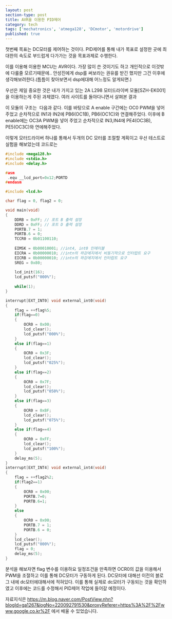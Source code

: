 ```yaml
---
layout: post
section-type: post
title: AVR을 이용한 PID제어
category: tech
tags: ['mechatronics', 'atmega128', 'DCmotor', 'motordrive']
published: true
---
```

첫번째 목표는 DC모터를 제어하는 것이다. PID제어를 통해 내가 목표로 설정한 곳에 최대한의 속도로 부드럽게 다가가는 것을 목표과제로 수행한다.

이를 이용해 이용한 MCU는 AVR이다. 가장 많이 쓴 것이기도 하고 개인적으로 이것밖에 다룰줄 모르기때문에.. 안성진에게 dsp를 써보라는 권유를 받긴 했지만 그건 이후에 생각해보려한다.(틈틈이 찾아보면서 dsp에대해 어느정도 알게되면.)

우선은 제일 중요한 것은 내가 가지고 있는 2A L298 모터드라이버 모듈[SZH-EK001]을 이용하는게 주된 과제였다. 여러 사이트를 돌아다니면서 살펴본 결과

이 모듈의 구조는 <img src="/img/mechatronics/l298motordrive.jpg" alt="">
다음과 같다.
이를 바탕으로 A enable 구간에는 OC0 PWM을 넣어 주었고 순차적으로 IN1과 IN2에 PB6(OC1B), PB6(OC1C)와 연결해주었다. 이후에 B enable에는 OC3A PWM을 넣어 주었고 순차적으로 IN3,IN4에 PE4(OC3B), PE5(OC3C)와 연에해주었다.

이렇게 모터드라이버 하나를 통해서 두개의 DC 모터를 조절할 계획이고 우선 테스트로 실험을 해보았는데 코드로는
```c
#include <mega128.h>
#include <stdio.h>
#include <delay.h>

#asm
 .equ __lcd_port=0x12;PORTD
#endasm

#include <lcd.h>

char flag = 0, flag2 = 0;

void main(void)
{
    DDRB = 0xFF; // 포트 B 출력 설정
    DDRD = 0xFF; // 포트 D 출력 설정
    PORTB.7 = 1;
    PORTB.6 = 0;
    TCCR0 = 0b01100110;
    
    EIMSK = 0b00010001; //int4, int0 인에이블
    EICRA = 0b00000010; //intn의 하강에지에서 비동기적으로 인터럽트 요구
    EICRB = 0b00000010; //intn의 하강에지에서 인터럽트 요구
    SREG = 0x80;
    
    lcd_init(16);
    lcd_putsf("000%");
    
    while(1);
}

interrupt[EXT_INT0] void external_int0(void)
{
    flag = ++flag%5;
    if(flag==0)
    {
        OCR0 = 0x00;
        lcd_clear();
        lcd_putsf("000%");
    }
    else if(flag==1)
    {
        OCR0 = 0x3F;
        lcd_clear();
        lcd_putsf("025%");
    }
    else if(flag==2)
    {
        OCR0 = 0x7F;
        lcd_clear();
        lcd_putsf("050%");
    }
    else if(flag==3)
    {
        OCR0 = 0xBF;
        lcd_clear();
        lcd_putsf("075%");
    } 
    else if(flag==4)
    {
        OCR0 = 0xFF;
        lcd_clear();
        lcd_putsf("100%");
    }
    delay_ms(5);
}
interrupt[EXT_INT4] void external_int4(void)
{
    flag = ++flag2%2;
    if(flag2==1)
    {
        OCR0 = 0x00;
        PORTB.7=0;
        PORTB.6=1;
    }
    else
    {
        OCR0 = 0x00;
        PORTB.7 = 1;
        PORTB.6 = 0;
    }
    lcd_clear();
    lcd_putsf("000%");
    flag = 0;
    delay_ms(5);
}
```
분석을 해보자면 flag 변수를 이용하요 일정조건을 만족하면 OCR0의 값을 이용해서 PWM을 조절하고 이를 통해 DC모터가 구동하게 된다. DC모터에 대해선 이전의 블로그 내에 dc모터에대해서에 적혀있다. 이를 통해 실제로 dc모터가 구동되는 것을 확인하였고 이후에는 코드를 수정해서 PID제어 작업에 들어갈 예정이다.

자료지식은 https://m.blog.naver.com/PostView.nhn?blogId=ga1267&logNo=220092791530&proxyReferer=https%3A%2F%2Fwww.google.co.kr%2F 에서 배울 수 있었습니다.
